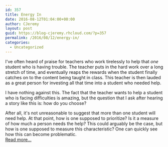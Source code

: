 ```yaml
---
id: 357
title: Energy In
date: 2016-08-12T01:04:00+00:00
author: CJeremy
layout: post
guid: https://blog-cjeremy.rhcloud.com/?p=357
permalink: /2016/08/12/energy-in/
categories:
  - Uncategorized
---
```

I've often heard of praise for teachers who work tirelessly to help that _one_ student who is having trouble. The teacher puts in the hard work over a long stretch of time, and eventually reaps the rewards when the student finally catches on to the content being taught in class. This teacher is then lauded as a great person for investing all that time into a student who needed help.

I have nothing against this. The fact that the teacher wants to help a student who is facing difficulties is amazing, but the question that I ask after hearing a story like this is: how do you choose?

After all, it's not unreasonable to suggest that more than one student will need help. At that point, how is one supposed to prioritize? Is it a measure of how much a person needs the help? This could arguably be the case, but how is one supposed to measure this characteristic? One can quickly see how this can become problematic. <span class="post-teaser-more">&nbsp;<br /><a href="http://blog-cjeremy.rhcloud.com/2016/08/12/energy-in/" title="Permanent Link: Energy In" rel="bookmark">Read more...</br></span></p>